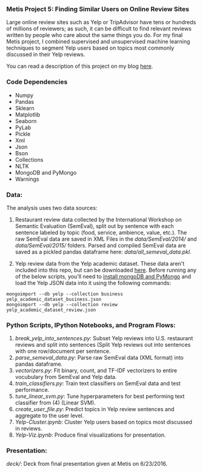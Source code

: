 ### Metis Project 5: Finding Similar Users on Online Review Sites

Large online review sites such as Yelp or TripAdvisor have tens or hundreds of millions of reviewers; as such, it can be difficult to find relevant reviews written by people who care about the same things you do. For my final Metis project, I combined supervised and unsupervised machine learning techniques to segment Yelp users based on topics most commonly discussed in their Yelp reviews.

You can read a description of this project on my blog [here](http://www.huguedata.com/2016/04/28/oscar-bait-a-scientific-investigation/).


### Code Dependencies
* Numpy
* Pandas
* Sklearn
* Matplotlib
* Seaborn
* PyLab
* Pickle
* Xml
* Json
* Bson
* Collections
* NLTK
* MongoDB and PyMongo
* Warnings


### Data:
The analysis uses two data sources:

1. Restaurant review data collected by the International Workshop on Semantic Evaluation (SemEval), split out by sentence with each sentence labeled by topic (food, service, ambience, value, etc.). The raw SemEval data are saved in XML Files in the *data/SemEval/2014/* and *data/SemEval/2015/* folders.
Parsed and compiled SemEval data are saved as a pickled pandas dataframe here: *data/all_semeval_data.pkl*.

2. Yelp review data from the Yelp academic dataset. These data aren't included into this repo, but can be downloaded [here](https://www.yelp.com/dataset_challenge). Before running any of the below scripts, you'll need to [install mongoDB and PyMongo](https://docs.mongodb.com/manual/installation/) and load the Yelp JSON data into it using the following commands:

```
mongoimport --db yelp --collection business yelp_academic_dataset_business.json
mongoimport --db yelp --collection review yelp_academic_dataset_review.json
```


### Python Scripts, IPython Notebooks, and Program Flows:
1. *break_yelp_into_sentences.py*: Subset Yelp reviews into U.S. restaurant reviews and split into sentences (Split Yelp reviews out into sentences with one row/document per sentence.
2. *parse_semeval_data.py*: Parse raw SemEval data (XML format) into pandas dataframe.
3. *vectorizers.py*: Fit binary, count, and TF-IDF vectorizers to entire vocubulary from SemEval and Yelp data.
4. *train_classifiers.py*: Train text classifiers on SemEval data and test performance.
5. *tune_linear_svm.py*: Tune hyperparameters for best performing text classifier from (4) (Linear SVM).
6. *create_user_file.py*: Predict topics in Yelp review sentences and aggregate to the user level.
7. *Yelp-Cluster.ipynb*: Cluster Yelp users based on topics most discussed in reviews.
8. *Yelp-Viz.ipynb*: Produce final visualizations for presentation.


### Presentation:
*deck/*: Deck from final presentation given at Metis on 6/23/2016.

